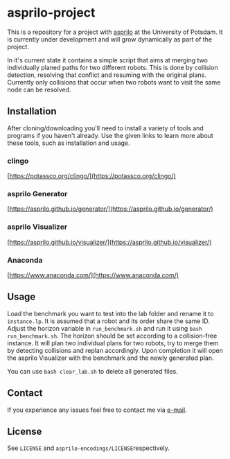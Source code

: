 # asprilo-project

This is a repository for a project with [asprilo](https://asprilo.github.io/) at the University of Potsdam.
It is currently under development and will grow dynamically as part of the project.

In it's current state it contains a simple script that aims at merging two individually planed paths for two different robots.
This is done by collision detection, resolving that conflict and resuming with the original plans.
Currently only collisions that occur when two robots want to visit the same node can be resolved.

## Installation

After cloning/downloading you'll need to install a variety of tools and programs if you haven't already. Use the given links to learn more about these tools, such as installation and usage.

### clingo
[https://potassco.org/clingo/](https://potassco.org/clingo/)

### asprilo Generator
[https://asprilo.github.io/generator/](https://asprilo.github.io/generator/)

### asprilo Visualizer
[https://asprilo.github.io/visualizer/](https://asprilo.github.io/visualizer/)

### Anaconda
[https://www.anaconda.com/](https://www.anaconda.com/)


## Usage

Load the benchmark you want to test into the lab folder and rename it to `instance.lp`.
It is assumed that a robot and its order share the same ID.
Adjust the horizon variable in `run_benchmark.sh` and run it using `bash run_benchmark.sh`.
The horizon should be set according to a collision-free instance.
It will plan two individual plans for two robots, try to merge them by detecting collisions and replan accordingly.
Upon completion it will open the asprilo Visualizer with the benchmark and the newly generated plan.

You can use `bash clear_lab.sh` to delete all generated files.

## Contact

If you experience any issues feel free to contact me via [e-mail](mailto:tramadan.up@gmail.com>).

## License
See `LICENSE` and `asprilo-encodings/LICENSE`respectively.
